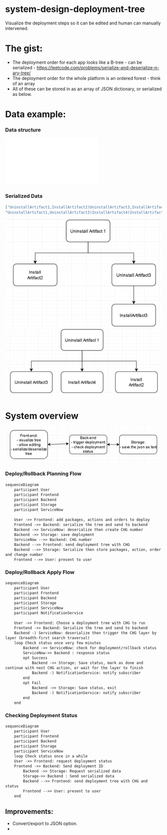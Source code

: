 # system-design-deployment-tree
Visualize the deployment steps so it can be edited and human can manually intervened.

# The gist:
- The deployment order for each app looks like a B-tree - can be serialized - https://leetcode.com/problems/serialize-and-deserialize-n-ary-tree/
- The deployment order for the whole platform is an ordered forest - think of an array
- All of these can be stored in as an array of JSON dictionary, or serialized as below.

# Data example:
### Data structure
![Example Datastructure and logic](datastructures.py)

### Serialized Data
```json
["UninstallArtifact1,InstallArtifact2)UninstallArtifact3,InstallArtifact3))",
"UninstallArtifact1,UninstallArtifact3)InstallArtifact4)InstallArtifact2)"]
```
![App2](tree1.JPG)
![App3](tree2.JPG)

# System overview
![System design](system.jpg)

### Deploy/Rollback Planning Flow
```mermaid
sequenceDiagram
	participant User
	participant Frontend
	participant Backend
	participant Storage
	participant ServiceNow

	User ->> Frontend: add packages, actions and orders to deploy
	Frontend ->> Backend: serialize the tree and send to backend
	Backend ->> ServiceNow: deserialize then create CHG number
	Backend ->> Storage: save deployment
	ServiceNow -->> Backend: CHG number
	Backend -->> Frontend: send deployment tree with CHG
	Backend -->> Storage: Serialize then store packages, action, order and change number
	Frontend -->> User: present to user
```
### Deploy/Rollback Apply Flow
```mermaid
sequenceDiagram
	participant User
	participant Frontend
	participant Backend
	participant Storage
	participant ServiceNow
	participant NotificationService

	User ->> Frontend: Choose a deployment tree with CHG to run
	Frontend ->> Backend: Serialize the tree and send to backend
	Backend -) ServiceNow: deserialize then trigger the CHG layer by layer (breadth-first search traversal)
	loop Check status once very few minutes
		Backend ->> ServiceNow: check for deployment/rollback status
		ServiceNow->> Backend : response status
		opt Success 
			Backend ->> Storage: Save status, mark as done and continue with next CHG action, or wait for the layer to finish
			Backend -) NotificationService: notify subscriber
		end
		opt Fail
			Backend ->> Storage: Save status, exit
			Backend -) NotificationService: notify subscriber
		end		
	end
```
### Checking Deployment Status
```mermaid
sequenceDiagram
	participant User
	participant Frontend
	participant Backend
	participant Storage
	participant ServiceNow
	loop Check status once in a while
	User ->> Frontend: request deployment status
	Frontend ->> Backend: Send deployment ID
		Backend ->> Storage: Request serialized data
		Storage->> Backend : Send serialized data
		Backend -->> Frontend: send deployment tree with CHG and status
		Frontend -->> User: present to user
	end
```



## Improvements:
- Convert/export to JSON option.
- 

